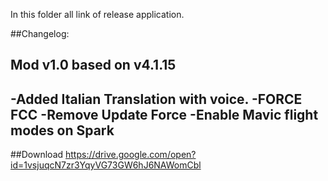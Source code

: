 In this folder all link of release application.

##Changelog:

Mod v1.0 based on v4.1.15
---------------------
-Added Italian Translation with voice.
-FORCE FCC
-Remove Update Force
-Enable Mavic flight modes on Spark
---------------------


##Download
https://drive.google.com/open?id=1vsjuqcN7zr3YqyVG73GW6hJ6NAWomCbl

